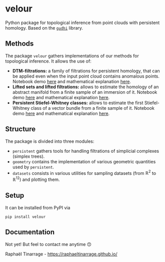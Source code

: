 # velour

Python package for topological inference from point clouds with persistent homology.
Based on the [`gudhi`](https://gudhi.inria.fr/python/latest/)  library.

## Methods

The package `velour` gathers implementations of our methods for topological inference. It allows the use of:
- **DTM-filtrations:** a family of filtrations for persistent homology, that can be applied even when the input point cloud contains anomalous points. Notebook demo [here](https://github.com/raphaeltinarrage/DTM-Filtrations/blob/master/Demo.ipynb) and mathematical explanation [here](https://arxiv.org/abs/1811.04757).
- **Lifted sets and lifted filtrations:** allows to estimate the homology of an abstract manifold from a finite sample of an immersion of it. Notebook demo [here](https://github.com/raphaeltinarrage/ImmersedManifolds/blob/master/Demo.ipynb) and mathematical explanation [here](https://arxiv.org/abs/1912.03033).
- **Persistent Stiefel-Whitney classes:** allows to estimate the first Stiefel-Whitney class of a vector bundle from a finite sample of it. Notebook demo [here](https://github.com/raphaeltinarrage/PersistentCharacteristicClasses/blob/master/Demo.ipynb) and mathematical explanation [here](https://arxiv.org/abs/2005.12543).

## Structure

The package is divided into three modules:
- `persistent` gathers tools for handling filtrations of simplicial complexes (simplex trees).
- `geometry` contains the implementation of various geometric quantities used by `persistent`.
- `datasets` consists in various utilities for sampling datasets (from $\mathbb{R}^2$ to $\mathbb{R}^{12}$) and plotting them.

## Setup

It can be installed from PyPI via
```
pip install velour
```
## Documentation

Not yet! But feel to contact me anytime :upside_down_face:

Raphaël Tinarrage - https://raphaeltinarrage.github.io/
